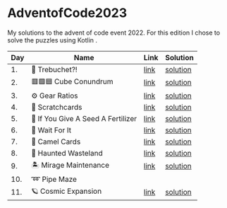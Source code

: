 # AdventofCode2023

My solutions to the advent of code event 2022. For this edition I chose to solve the puzzles using Kotlin .

| Day | Name                                                                      | Link                                         | Solution                                                                                                                |
| --- | ------------------------------------------------------------------------- | -------------------------------------------- | ----------------------------------------------------------------------------------------------------------------------- |
| 1.  | :rocket: Trebuchet?!                                                      | [link](https://adventofcode.com/2023/day/1)  | [solution](https://github.com/LWLeijten/AdventofCode2023/tree/main/src/main/kotlin/day01/day01.kt)                      |
| 2.  | :red_square::green_square::blue_square:	 Cube Conundrum                   | [link](https://adventofcode.com/2023/day/2)  | [solution](https://github.com/LWLeijten/AdventofCode2023/tree/main/src/main/kotlin/day02/day02.kt)                      |
| 3.  | :gear:		 Gear Ratios                                                    | [link](https://adventofcode.com/2023/day/3)  | [solution](https://github.com/LWLeijten/AdventofCode2023/tree/main/src/main/kotlin/day03/day03.kt)                      |
| 4.  | :flower_playing_cards:			 Scratchcards                                 | [link](https://adventofcode.com/2023/day/4)  | [solution](https://github.com/LWLeijten/AdventofCode2023/tree/main/src/main/kotlin/day04/day04.kt)                      |
| 5.  | :seedling:			 If You Give A Seed A Fertilizer                          | [link](https://adventofcode.com/2023/day/5)  | [solution](https://github.com/LWLeijten/AdventofCode2023/tree/main/src/main/kotlin/day05/day05.kt)                      |
| 6.  | :speedboat:			 Wait For It                                              | [link](https://adventofcode.com/2023/day/6)  | [solution](https://github.com/LWLeijten/AdventofCode2023/tree/main/src/main/kotlin/day06/day06.kt)                      |
| 7.  | :camel:			 Camel Cards                                                  | [link](https://adventofcode.com/2023/day/7)  | [solution](https://github.com/LWLeijten/AdventofCode2023/tree/main/src/main/kotlin/day07/day07.kt)                      |
| 8.  | 👻			 Haunted Wasteland                                                | [link](https://adventofcode.com/2023/day/8)  | [solution](https://github.com/LWLeijten/AdventofCode2023/tree/main/src/main/kotlin/day08/day08.kt)                      |
| 9.  | 🏝️			 Mirage Maintenance                                               | [link](https://adventofcode.com/2023/day/9)  | [solution](https://github.com/LWLeijten/AdventofCode2023/tree/main/src/main/kotlin/day09/day09.kt)                      |
| 10.  | ➿			 Pipe Maze                                               | |                    |
| 11.  | 🪐			 Cosmic Expansion                                               | [link](https://adventofcode.com/2023/day/11) | [solution](https://github.com/LWLeijten/AdventofCode2023/tree/main/src/main/kotlin/day11/day11.kt)                      |
